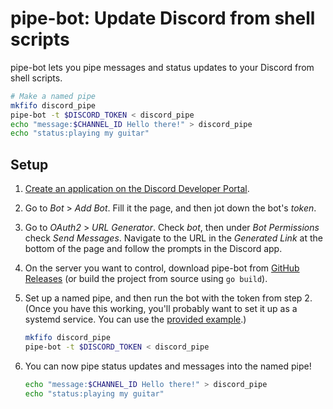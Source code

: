 # pipe-bot: Update Discord from shell scripts

pipe-bot lets you pipe messages and status updates to your Discord from shell scripts.

```sh
# Make a named pipe
mkfifo discord_pipe
pipe-bot -t $DISCORD_TOKEN < discord_pipe
echo "message:$CHANNEL_ID Hello there!" > discord_pipe
echo "status:playing my guitar"
```

## Setup

 1. [Create an application on the Discord Developer Portal](https://discord.com/developers/applications).

 2. Go to _Bot_ > _Add Bot_. Fill it the page, and then jot down the bot's _token_.

 3. Go to _OAuth2_ > _URL Generator_. Check _bot_, then under _Bot Permissions_ check _Send Messages_. Navigate to the URL in the _Generated Link_ at the bottom of the page and follow the prompts in the Discord app.

 4. On the server you want to control, download pipe-bot from [GitHub Releases](https://github.com/forrestjacobs/pipe-bot/releases) (or build the project from source using `go build`).

 5. Set up a named pipe, and then run the bot with the token from step 2. (Once you have this working, you'll probably want to set it up as a systemd service. You can use the [provided example](./systemd/system/pipe-bot.service).)

    ```sh
    mkfifo discord_pipe
    pipe-bot -t $DISCORD_TOKEN < discord_pipe
    ```

 6. You can now pipe status updates and messages into the named pipe!

    ```sh
    echo "message:$CHANNEL_ID Hello there!" > discord_pipe
    echo "status:playing my guitar"
    ```
